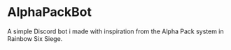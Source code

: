 # AlphaPackBot
A simple Discord bot i made with inspiration from the Alpha Pack system in Rainbow Six Siege.
